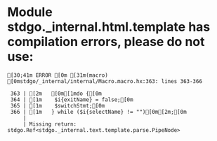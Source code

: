 # Module stdgo._internal.html.template has compilation errors, please do not use:
```
[30;41m ERROR [0m [31m(macro) [0mstdgo/_internal/internal/Macro.macro.hx:363: lines 363-366

 363 | [2m   [0m[1mdo {[0m
 364 | [1m    $i{exitName} = false;[0m
 365 | [1m    $switchStmt;[0m
 366 | [1m   } while ($i{selectName} != "")[0m[2m;[0m
     |
     | Missing return: stdgo.Ref<stdgo._internal.text.template.parse.PipeNode>


```

